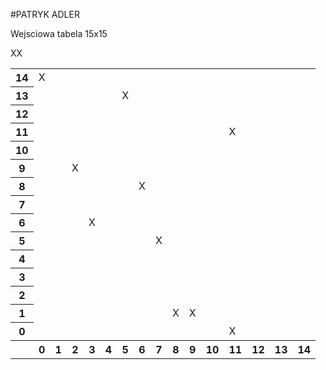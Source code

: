 #PATRYK ADLER

Wejsciowa tabela 15x15
<table>
  <tbody>
    <tr>
      <th>14</th><td>X</td><td></td><td></td><td></td><td></td><td></td><td></td><td></td><td></td><td></td><td></td><td></td><td></td><td></td><td></td>
    </tr>
    <tr>
      <th>13</th><td></td><td></td><td></td><td></td><td></td><td>X</td><td></td><td></td><td></td><td></td><td></td><td></td><td></td><td></td><td></td>
    </tr>
    <tr>
      <th>12</th><td></td><td></td><td></td><td></td><td></td><td></td><td></td><td></td><td></td><td></td><td></td><td></td><td></td><td></td><td></td>
    </tr>
    <tr>
      <th>11</th><td></td><td></td><td></td><td></td><td></td><td></td><td></td><td></td><td></td><td></td><td></td><td>X</td><td></td><td></td><td></td>
    </tr>
    <tr>
      <th>10</th><td></td><td></td><td></td><td></td><td></td><td></td><td></td><td></td><td></td><td></td><td></td><td></td><td></td><td></td><td></td>
    </tr>
    <tr>
      <th>9</th><td></td><td></td><td>X</td><td></td><td></td><td></td><td></td><td></td><td></td><td></td><td></td><td></td><td></td><td></td><td></td>
    </tr>
    <tr>
      <th>8</th><td></td><td></td><td></td><td></td><td></td><td></td><td>X</td><td></td><td></td><td></td><td></td><td></td><td></td><td></td><td></td>
    </tr>
    <tr>
      <th>7</th><td></td><td></td><td></td><td></td><td></td><td></td><td></td><td></td><td></td><td></td><td></td><td></td><td></td><td></td><td></td>
    </tr>
    <tr>
      <th>6</th><td></td><td></td><td></td><td>X</td><td></td><td></td><td></td><td></td><td></td><td></td><td></td><td></td><td></td><td></td><td></td>
    </tr>
    <tr>
      <th>5</th><td></td><td></td><td></td><td></td><td></td><td></td><td></td><td>X</td><td></td><td></td><td></td>X<td></td><td></td><td></td><td></td>
    </tr>
    <tr>
      <th>4</th><td></td><td></td><td></td><td></td><td></td><td></td><td></td><td></td><td></td><td></td><td></td><td></td><td></td><td></td><td></td>
    </tr>
    <tr>
      <th>3</th><td></td><td></td><td></td><td></td><td></td><td></td><td></td><td></td><td></td><td></td><td></td><td></td><td></td><td></td><td></td>
    </tr>
    <tr>
      <th>2</th><td></td><td></td><td></td><td></td><td></td><td></td><td></td><td></td><td></td>X<td></td><td></td><td></td><td></td><td></td><td></td>
    </tr>
    <tr>
      <th>1</th><td></td><td></td><td></td><td></td><td></td><td></td><td></td><td></td><td>X</td><td>X</td><td></td><td></td><td></td><td></td><td></td>
    </tr>
    <tr>
      <th>0</th><td></td><td></td><td></td><td></td><td></td><td></td><td></td><td></td><td></td><td></td><td></td><td>X</td><td></td><td></td><td></td>
    </tr>
    <tr>
      <th></th><th>0</th><th>1</th><th>2</th><th>3</th><th>4</th><th>5</th><th>6</th><th>7</th><th>8</th><th>9</th><th>10</th><th>11</th><th>12</th><th>13</th><th>14</th></tr>
  </tbody>
</table>

